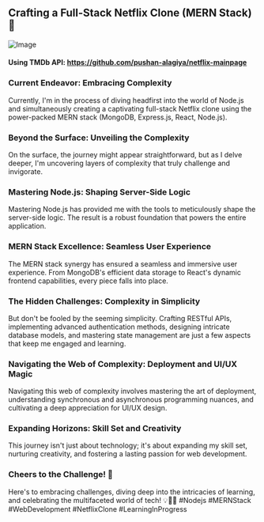 ## Crafting a Full-Stack Netflix Clone (MERN Stack) 🚀

![Image](https://github.com/pushan-alagiya/netflix/blob/main/src/assets/Screenshot%20from%202023-08-09%2001-43-08.png?raw=true)

#### Using TMDb API: https://github.com/pushan-alagiya/netflix-mainpage

### Current Endeavor: Embracing Complexity

Currently, I'm in the process of diving headfirst into the world of Node.js and simultaneously creating a captivating full-stack Netflix clone using the power-packed MERN stack (MongoDB, Express.js, React, Node.js).

### Beyond the Surface: Unveiling the Complexity

On the surface, the journey might appear straightforward, but as I delve deeper, I'm uncovering layers of complexity that truly challenge and invigorate.

### Mastering Node.js: Shaping Server-Side Logic

Mastering Node.js has provided me with the tools to meticulously shape the server-side logic. The result is a robust foundation that powers the entire application.

### MERN Stack Excellence: Seamless User Experience

The MERN stack synergy has ensured a seamless and immersive user experience. From MongoDB's efficient data storage to React's dynamic frontend capabilities, every piece falls into place.

### The Hidden Challenges: Complexity in Simplicity

But don't be fooled by the seeming simplicity. Crafting RESTful APIs, implementing advanced authentication methods, designing intricate database models, and mastering state management are just a few aspects that keep me engaged and learning.

### Navigating the Web of Complexity: Deployment and UI/UX Magic

Navigating this web of complexity involves mastering the art of deployment, understanding synchronous and asynchronous programming nuances, and cultivating a deep appreciation for UI/UX design.

### Expanding Horizons: Skill Set and Creativity

This journey isn't just about technology; it's about expanding my skill set, nurturing creativity, and fostering a lasting passion for web development.

### Cheers to the Challenge! 🥂

Here's to embracing challenges, diving deep into the intricacies of learning, and celebrating the multifaceted world of tech! 💡👩‍💻 #Nodejs #MERNStack #WebDevelopment #NetflixClone #LearningInProgress
